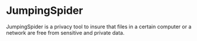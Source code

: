 JumpingSpider
=============

JumpingSpider is a privacy tool to insure that files in a certain computer or a network are free from sensitive and private data.
